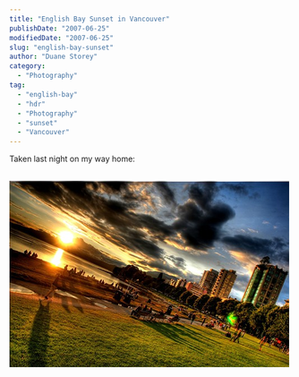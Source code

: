 ```yaml
---
title: "English Bay Sunset in Vancouver"
publishDate: "2007-06-25"
modifiedDate: "2007-06-25"
slug: "english-bay-sunset"
author: "Duane Storey"
category:
  - "Photography"
tag:
  - "english-bay"
  - "hdr"
  - "Photography"
  - "sunset"
  - "Vancouver"
---
```


Taken last night on my way home:

  
[  
![](_images/english-bay-sunset-in-vancouver-1.jpg)  ](http://www.flickr.com/photos/duanestorey/623510799/)